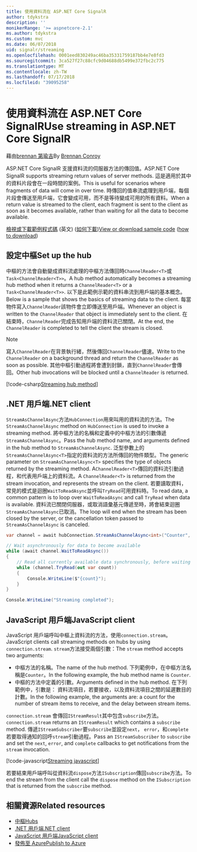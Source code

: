 ```yaml
---
title: 使用資料流在 ASP.NET Core SignalR
author: tdykstra
description: ''
monikerRange: '>= aspnetcore-2.1'
ms.author: tdykstra
ms.custom: mvc
ms.date: 06/07/2018
uid: signalr/streaming
ms.openlocfilehash: 0001eed830249ac46ba35331759187bb4e7e8fd3
ms.sourcegitcommit: 3ca527f27c88cfc9d04688db5499e372fbc2c775
ms.translationtype: MT
ms.contentlocale: zh-TW
ms.lasthandoff: 07/17/2018
ms.locfileid: "39095258"
---
```

# <a name="use-streaming-in-aspnet-core-signalr"></a><span data-ttu-id="70f8e-102">使用資料流在 ASP.NET Core SignalR</span><span class="sxs-lookup"><span data-stu-id="70f8e-102">Use streaming in ASP.NET Core SignalR</span></span>

<span data-ttu-id="70f8e-103">藉由[brennan 第瑜吉](https://github.com/BrennanConroy)</span><span class="sxs-lookup"><span data-stu-id="70f8e-103">By [Brennan Conroy](https://github.com/BrennanConroy)</span></span>

<span data-ttu-id="70f8e-104">ASP.NET Core SignalR 支援資料流的伺服器方法的傳回值。</span><span class="sxs-lookup"><span data-stu-id="70f8e-104">ASP.NET Core SignalR supports streaming return values of server methods.</span></span> <span data-ttu-id="70f8e-105">這是適用於其中的資料片段會在一段時間的案例。</span><span class="sxs-lookup"><span data-stu-id="70f8e-105">This is useful for scenarios where fragments of data will come in over time.</span></span> <span data-ttu-id="70f8e-106">時傳回的值串流處理到用戶端，每個片段會傳送至用戶端，它會變成可用，而不是等待變成可用的所有資料。</span><span class="sxs-lookup"><span data-stu-id="70f8e-106">When a return value is streamed to the client, each fragment is sent to the client as soon as it becomes available, rather than waiting for all the data to become available.</span></span>

<span data-ttu-id="70f8e-107">[檢視或下載範例程式碼](https://github.com/aspnet/Docs/tree/live/aspnetcore/signalr/streaming/sample) \(英文\) ([如何下載](xref:tutorials/index#how-to-download-a-sample))</span><span class="sxs-lookup"><span data-stu-id="70f8e-107">[View or download sample code](https://github.com/aspnet/Docs/tree/live/aspnetcore/signalr/streaming/sample) ([how to download](xref:tutorials/index#how-to-download-a-sample))</span></span>

## <a name="set-up-the-hub"></a><span data-ttu-id="70f8e-108">設定中樞</span><span class="sxs-lookup"><span data-stu-id="70f8e-108">Set up the hub</span></span>

<span data-ttu-id="70f8e-109">中樞的方法會自動變成資料流處理的中樞方法傳回時`ChannelReader<T>`或`Task<ChannelReader<T>>`。</span><span class="sxs-lookup"><span data-stu-id="70f8e-109">A hub method automatically becomes a streaming hub method when it returns a `ChannelReader<T>` or a `Task<ChannelReader<T>>`.</span></span> <span data-ttu-id="70f8e-110">以下是此範例示範的資料串流到用戶端的基本概念。</span><span class="sxs-lookup"><span data-stu-id="70f8e-110">Below is a sample that shows the basics of streaming data to the client.</span></span> <span data-ttu-id="70f8e-111">每當物件寫入`ChannelReader`該物件會立即傳送至用戶端。</span><span class="sxs-lookup"><span data-stu-id="70f8e-111">Whenever an object is written to the `ChannelReader` that object is immediately sent to the client.</span></span> <span data-ttu-id="70f8e-112">在結束時，`ChannelReader`完成告知用戶端的資料流已關閉。</span><span class="sxs-lookup"><span data-stu-id="70f8e-112">At the end, the `ChannelReader` is completed to tell the client the stream is closed.</span></span>

> [!NOTE]
> <span data-ttu-id="70f8e-113">寫入`ChannelReader`在背景執行緒，然後傳回`ChannelReader`儘速。</span><span class="sxs-lookup"><span data-stu-id="70f8e-113">Write to the `ChannelReader` on a background thread and return the `ChannelReader` as soon as possible.</span></span> <span data-ttu-id="70f8e-114">其他中樞引動過程將會遭到封鎖，直到`ChannelReader`會傳回。</span><span class="sxs-lookup"><span data-stu-id="70f8e-114">Other hub invocations will be blocked until a `ChannelReader` is returned.</span></span>

[!code-csharp[Streaming hub method](streaming/sample/Hubs/StreamHub.cs?range=10-34)]

## <a name="net-client"></a><span data-ttu-id="70f8e-115">.NET 用戶端</span><span class="sxs-lookup"><span data-stu-id="70f8e-115">.NET client</span></span>

<span data-ttu-id="70f8e-116">`StreamAsChannelAsync`方法`HubConnection`用來叫用的資料流的方法。</span><span class="sxs-lookup"><span data-stu-id="70f8e-116">The `StreamAsChannelAsync` method on `HubConnection` is used to invoke a streaming method.</span></span> <span data-ttu-id="70f8e-117">將中樞方法的名稱和定義中的中樞方法的引數傳遞`StreamAsChannelAsync`。</span><span class="sxs-lookup"><span data-stu-id="70f8e-117">Pass the hub method name, and arguments defined in the hub method to `StreamAsChannelAsync`.</span></span> <span data-ttu-id="70f8e-118">泛型參數上的`StreamAsChannelAsync<T>`指定的資料流的方法所傳回的物件類型。</span><span class="sxs-lookup"><span data-stu-id="70f8e-118">The generic parameter on `StreamAsChannelAsync<T>` specifies the type of objects returned by the streaming method.</span></span> <span data-ttu-id="70f8e-119">A`ChannelReader<T>`傳回的資料流引動過程，和代表用戶端上的資料流。</span><span class="sxs-lookup"><span data-stu-id="70f8e-119">A `ChannelReader<T>` is returned from the stream invocation, and represents the stream on the client.</span></span> <span data-ttu-id="70f8e-120">若要讀取資料，常見的模式是迴圈`WaitToReadAsync`並呼叫`TryRead`可用資料時。</span><span class="sxs-lookup"><span data-stu-id="70f8e-120">To read data, a common pattern is to loop over `WaitToReadAsync` and call `TryRead` when data is available.</span></span> <span data-ttu-id="70f8e-121">資料流已關閉伺服器，或取消語彙基元傳遞至時，將會結束迴圈`StreamAsChannelAsync`已取消。</span><span class="sxs-lookup"><span data-stu-id="70f8e-121">The loop will end when the stream has been closed by the server, or the cancellation token passed to `StreamAsChannelAsync` is canceled.</span></span>

```csharp
var channel = await hubConnection.StreamAsChannelAsync<int>("Counter", 10, 500, CancellationToken.None);

// Wait asynchronously for data to become available
while (await channel.WaitToReadAsync())
{
    // Read all currently available data synchronously, before waiting for more data
    while (channel.TryRead(out var count))
    {
        Console.WriteLine($"{count}");
    }
}

Console.WriteLine("Streaming completed");
```

## <a name="javascript-client"></a><span data-ttu-id="70f8e-122">JavaScript 用戶端</span><span class="sxs-lookup"><span data-stu-id="70f8e-122">JavaScript client</span></span>

<span data-ttu-id="70f8e-123">JavaScript 用戶端呼叫中樞上資料流的方法，使用`connection.stream`。</span><span class="sxs-lookup"><span data-stu-id="70f8e-123">JavaScript clients call streaming methods on hubs by using `connection.stream`.</span></span> <span data-ttu-id="70f8e-124">`stream`方法接受兩個引數：</span><span class="sxs-lookup"><span data-stu-id="70f8e-124">The `stream` method accepts two arguments:</span></span>

* <span data-ttu-id="70f8e-125">中樞方法的名稱。</span><span class="sxs-lookup"><span data-stu-id="70f8e-125">The name of the hub method.</span></span> <span data-ttu-id="70f8e-126">下列範例中，在中樞方法名稱是`Counter`。</span><span class="sxs-lookup"><span data-stu-id="70f8e-126">In the following example, the hub method name is `Counter`.</span></span>
* <span data-ttu-id="70f8e-127">中樞的方法中定義的引數。</span><span class="sxs-lookup"><span data-stu-id="70f8e-127">Arguments defined in the hub method.</span></span> <span data-ttu-id="70f8e-128">在下列範例中，引數是： 資料流項目，若要接收，以及資料流項目之間的延遲數目的計數。</span><span class="sxs-lookup"><span data-stu-id="70f8e-128">In the following example, the arguments are: a count for the number of stream items to receive, and the delay between stream items.</span></span>

<span data-ttu-id="70f8e-129">`connection.stream` 會傳回`IStreamResult`其中包含`subscribe`方法。</span><span class="sxs-lookup"><span data-stu-id="70f8e-129">`connection.stream` returns an `IStreamResult` which contains a `subscribe` method.</span></span> <span data-ttu-id="70f8e-130">傳遞`IStreamSubscriber`要`subscribe`並設定`next`， `error`，和`complete`若要取得通知的回呼`stream`引動過程。</span><span class="sxs-lookup"><span data-stu-id="70f8e-130">Pass an `IStreamSubscriber` to `subscribe` and set the `next`, `error`, and `complete` callbacks to get notifications from the `stream` invocation.</span></span>

[!code-javascript[Streaming javascript](streaming/sample/wwwroot/js/stream.js?range=19-36)]

<span data-ttu-id="70f8e-131">若要結束用戶端呼叫從資料流`dispose`方法`ISubscription`傳回`subscribe`方法。</span><span class="sxs-lookup"><span data-stu-id="70f8e-131">To end the stream from the client call the `dispose` method on the `ISubscription` that is returned from the `subscribe` method.</span></span>

## <a name="related-resources"></a><span data-ttu-id="70f8e-132">相關資源</span><span class="sxs-lookup"><span data-stu-id="70f8e-132">Related resources</span></span>

* [<span data-ttu-id="70f8e-133">中樞</span><span class="sxs-lookup"><span data-stu-id="70f8e-133">Hubs</span></span>](xref:signalr/hubs)
* [<span data-ttu-id="70f8e-134">.NET 用戶端</span><span class="sxs-lookup"><span data-stu-id="70f8e-134">.NET client</span></span>](xref:signalr/dotnet-client)
* [<span data-ttu-id="70f8e-135">JavaScript 用戶端</span><span class="sxs-lookup"><span data-stu-id="70f8e-135">JavaScript client</span></span>](xref:signalr/javascript-client)
* [<span data-ttu-id="70f8e-136">發佈至 Azure</span><span class="sxs-lookup"><span data-stu-id="70f8e-136">Publish to Azure</span></span>](xref:signalr/publish-to-azure-web-app)
